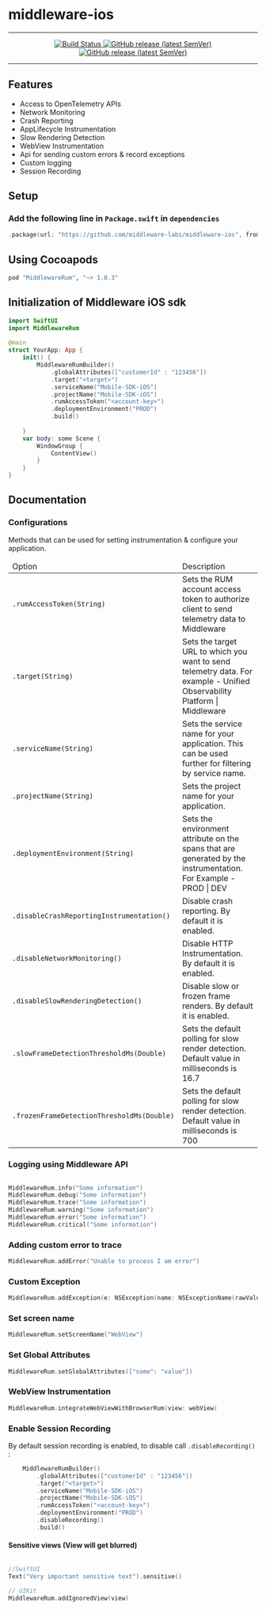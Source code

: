 # middleware-ios
---
<p align="center">
    <a href="https://github.com/middleware-labs/middleware-ios/releases">
        <img alt="Build Status" src="https://img.shields.io/badge/status-beta-orange">
      </a>
    <a href="https://github.com/middleware-labs/middleware-ios/actions/workflows/BuildAndTest.yml?query=branch%3Amain+">
        <img alt="GitHub release (latest SemVer)" src="https://github.com/middleware-labs/middleware-ios/actions/workflows/BuildAndTest.yml/badge.svg">
    </a>
    <a href="https://github.com/middleware-labs/middleware-android/releases">
        <img alt="GitHub release (latest SemVer)" src="https://img.shields.io/github/v/release/middleware-labs/middleware-ios?include_prereleases&style=flat">
    </a>
</p>

---

## Features

- Access to OpenTelemetry APIs
- Network Monitoring
- Crash Reporting
- AppLifecycle Instrumentation
- Slow Rendering Detection
- WebView Instrumentation
- Api for sending custom errors & record exceptions
- Custom logging
- Session Recording
            
## Setup
            
### Add the following line in `Package.swift` in `dependencies`
            
```swift
.package(url: "https://github.com/middleware-labs/middleware-ios", from: "1.0.3"),
```

## Using Cocoapods

```ruby
pod "MiddlewareRum", "~> 1.0.3"
```

## Initialization of Middleware iOS sdk
            
```swift
import SwiftUI
import MiddlewareRum
            
@main
struct YourApp: App {
    init() {
        MiddlewareRumBuilder()
            .globalAttributes(["customerId" : "123456"])
            .target("<target>")
            .serviceName("Mobile-SDK-iOS")
            .projectName("Mobile-SDK-iOS")
            .rumAccessToken("<account-key>")
            .deploymentEnvironment("PROD")
            .build()
        
    }
    var body: some Scene {
        WindowGroup {
            ContentView()
        }
    }
}
```

## Documentation

### Configurations

Methods that can be used for setting instrumentation & configure your application.
                                
<table>
    <thead>
        <tr><td>Option</td><td>Description</td><tr>
    </thead>
    <tbody>
        <tr>
            <td>
                <code lang="swift">.rumAccessToken(String)</code>
            </td>
            <td>
                Sets the RUM account access token to authorize client to send telemetry data to Middleware
            </td>
        </tr>
        <tr>
            <td>
                <code lang="swift">.target(String)</code>
            </td>
            <td>
                Sets the target URL to which you want to send telemetry data. For example - Unified Observability Platform | Middleware
            </td>
        </tr>
        <tr>
            <td>
                <code lang="swift">.serviceName(String)</code>
            </td>
            <td>
                Sets the service name for your application. This can be used further for filtering by service name.
            </td>
        </tr>
        <tr>
            <td>
                <code lang="swift">.projectName(String)</code>
            </td>
            <td>
                Sets the project name for your application.
            </td>
        </tr>
        <tr>
            <td>
                <code lang="swift">.deploymentEnvironment(String)</code>
            </td>
            <td>
                Sets the environment attribute on the spans that are generated by the instrumentation. For Example - PROD | DEV
            </td>
        </tr>
        <tr>
            <td>
                <code lang="swift">.disableCrashReportingInstrumentation()</code>
            </td>
            <td>
                Disable crash reporting. By default it is enabled.
            </td>
        </tr>
        <tr>
            <td>
                <code lang="swift">.disableNetworkMonitoring()</code>
            </td>
            <td>
                Disable HTTP Instrumentation. By default it is enabled.
            </td>
        </tr>
        <tr>
            <td>
                <code lang="swift">.disableSlowRenderingDetection()</code>
            </td>
            <td>
                Disable slow or frozen frame renders. By default it is enabled.
            </td>
        </tr>
        <tr>
            <td>
                <code lang="swift">.slowFrameDetectionThresholdMs(Double)</code>
            </td>
            <td>
                Sets the default polling for slow render detection. Default value in milliseconds is 16.7
            </td>
        </tr>
        <tr>
            <td>
                <code lang="swift">.frozenFrameDetectionThresholdMs(Double)</code>
            </td>
            <td>
                Sets the default polling for slow render detection. Default value in milliseconds is 700
            </td>
        </tr>
    </tbody>
</table>

### Logging using Middleware API

```swift

MiddlewareRum.info("Some information")
MiddlewareRum.debug("Some information")
MiddlewareRum.trace("Some information")
MiddlewareRum.warning("Some information")
MiddlewareRum.error("Some information")
MiddlewareRum.critical("Some information")
```

### Adding custom error to trace

```swift
MiddlewareRum.addError("Unable to process I am error")
```

### Custom Exception

```swift
MiddlewareRum.addException(e: NSException(name: NSExceptionName(rawValue: "RuntimeException"), reason: "I am custom exception"))
```

### Set screen name

```swift
MiddlewareRum.setScreenName("WebView")
```

### Set Global Attributes

```swift
MiddlewareRum.setGlobalAttributes(["some": "value"])
```

### WebView Instrumentation

```swift
MiddlewareRum.integrateWebViewWithBrowserRum(view: webView)
```

### Enable Session Recording

By default session recording is enabled, to disable call `.disableRecording()` :

```swift
    MiddlewareRumBuilder()
        .globalAttributes(["customerId" : "123456"])
        .target("<target>")
        .serviceName("Mobile-SDK-iOS")
        .projectName("Mobile-SDK-iOS")
        .rumAccessToken("<account-key>")
        .deploymentEnvironment("PROD")
        .disableRecording()
        .build()
```

#### Sensitive views (View will get blurred) 

```swift

//SwiftUI
Text("Very important sensitive text").sensitive()

// UIKit
MiddlewareRum.addIgnoredView(view)
```

